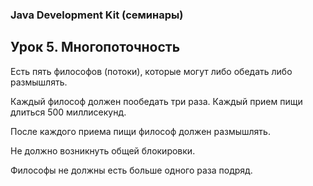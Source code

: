 ### Java Development Kit (семинары)
## Урок 5. Многопоточность
Есть пять философов (потоки), которые могут либо обедать либо размышлять.

Каждый философ должен пообедать три раза. Каждый прием пищи длиться 500 миллисекунд.

После каждого приема пищи философ должен размышлять.

Не должно возникнуть общей блокировки.

Философы не должны есть больше одного раза подряд.
